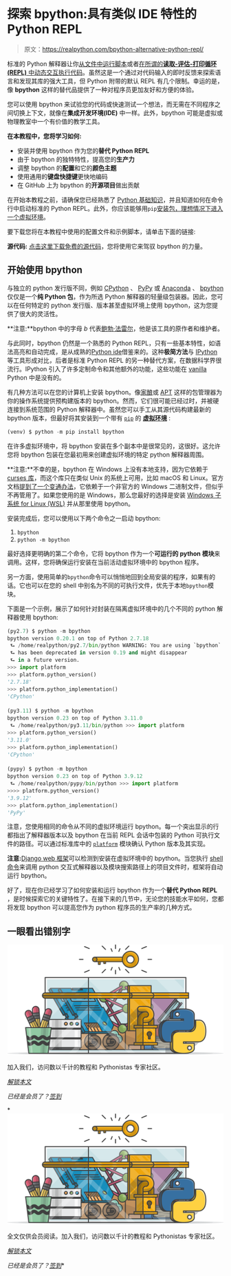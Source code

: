 # 探索 bpython:具有类似 IDE 特性的 Python REPL

> 原文：<https://realpython.com/bpython-alternative-python-repl/>

标准的 Python 解释器让你[从文件中运行脚本](https://realpython.com/run-python-scripts/)或者[在所谓的**读取-评估-打印循环(REPL)** 中动态交互执行代码](https://realpython.com/interacting-with-python/)。虽然这是一个通过对代码输入的即时反馈来探索语言和发现其库的强大工具，但 Python 附带的默认 REPL 有几个限制。幸运的是，像 **bpython** 这样的替代品提供了一种对程序员更加友好和方便的体验。

您可以使用 bpython 来试验您的代码或快速测试一个想法，而无需在不同程序之间切换上下文，就像在**集成开发环境(IDE)** 中一样。此外，bpython 可能是虚拟或物理教室中一个有价值的教学工具。

**在本教程中，您将学习如何:**

*   安装并使用 bpython 作为您的**替代 Python REPL**
*   由于 bpython 的独特特性，提高您的**生产力**
*   调整 bpython 的**配置**和它的**颜色主题**
*   使用通用的**键盘快捷键**更快地编码
*   在 GitHub 上为 bpython 的**开源项目**做出贡献

在开始本教程之前，请确保您已经熟悉了 [Python 基础知识](https://realpython.com/products/python-basics-book/)，并且知道如何在命令行中启动标准的 Python REPL。此外，你应该能够用`pip`[安装包，理想情况下进入一个](https://realpython.com/what-is-pip/)[虚拟环境](https://realpython.com/python-virtual-environments-a-primer/)。

要下载您将在本教程中使用的配置文件和示例脚本，请单击下面的链接:

**源代码:** [点击这里下载免费的源代码](https://realpython.com/bonus/bpython-alternative-python-repl-code/)，您将使用它来驾驭 bpython 的力量。

## 开始使用 bpython

与独立的 python 发行版不同，例如 [CPython](https://realpython.com/cpython-source-code-guide/) 、 [PyPy](https://realpython.com/pypy-faster-python/) 或 [Anaconda](https://www.anaconda.com/products/distribution) 、 [bpython](https://pypi.org/project/bpython/) 仅仅是一个**纯 Python 包**，作为所选 Python 解释器的轻量级包装器。因此，您可以在任何特定的 python 发行版、版本甚至虚拟环境上使用 bpython，这为您提供了很大的灵活性。

**注意:**bpython 中的字母 *b* 代表[鲍勃·法雷尔](https://github.com/bobf)，他是该工具的原作者和维护者。

与此同时，bpython 仍然是一个熟悉的 Python REPL，只有一些基本特性，如语法高亮和自动完成，是从成熟的[Python ide](https://realpython.com/python-ides-code-editors-guide/)借鉴来的。这种**极简方法**与 [IPython](https://ipython.org/) 等工具形成对比，后者是标准 Python REPL 的另一种替代方案，在数据科学界很流行。IPython 引入了许多定制命令和其他额外的功能，这些功能在 [vanilla](https://en.wikipedia.org/wiki/Vanilla_software) Python 中是没有的。

有几种方法可以在您的计算机上安装 bpython。像[家酿](https://brew.sh/)或 [APT](https://en.wikipedia.org/wiki/APT_(software)) 这样的包管理器为你的操作系统提供预构建版本的 bpython。然而，它们很可能已经过时，并被硬连接到系统范围的 Python 解释器中。虽然您可以手工从其源代码构建最新的 bpython 版本，但最好将其安装到一个带有 [`pip`](https://realpython.com/what-is-pip/) 的 [**虚拟环境**](https://realpython.com/python-virtual-environments-a-primer/) :

```py
(venv) $ python -m pip install bpython
```

在许多虚拟环境中，将 bpython 安装在多个副本中是很常见的，这很好。这允许您将 bpython 包装在您最初用来创建虚拟环境的特定 python 解释器周围。

**注意:**不幸的是，bpython 在 Windows 上没有本地支持，因为它依赖于 [curses 库](https://en.wikipedia.org/wiki/Curses_(programming_library))，而这个库只在类似 Unix 的系统上可用，比如 macOS 和 Linux。官方文档[提到了一个变通办法](https://docs.bpython-interpreter.org/en/latest/windows.html)，它依赖于一个非官方的 Windows 二进制文件，但似乎不再管用了。如果您使用的是 Windows，那么您最好的选择是安装 [Windows 子系统 for Linux (WSL)](https://learn.microsoft.com/en-us/windows/wsl/install) 并从那里使用 bpython。

安装完成后，您可以使用以下两个命令之一启动 bpython:

1.  `bpython`
2.  `python -m bpython`

最好选择更明确的第二个命令，它将 bpython 作为一个**可运行的 python 模块**来调用。这样，您将确保运行安装在当前活动虚拟环境中的 bpython 程序。

另一方面，使用简单的`bpython`命令可以悄悄地回到全局安装的程序，如果有的话。它也可以在您的 shell 中别名为不同的可执行文件，优先于本地`bpython`模块。

下面是一个示例，展示了如何针对封装在隔离虚拟环境中的几个不同的 python 解释器使用 bpython:

```py
(py2.7) $ python -m bpython
bpython version 0.20.1 on top of Python 2.7.18
 ⮑ /home/realpython/py2.7/bin/python WARNING: You are using `bpython` on Python 2\. Support for Python 2
 ⮑ has been deprecated in version 0.19 and might disappear
 ⮑ in a future version.
>>> import platform
>>> platform.python_version()
'2.7.18'
>>> platform.python_implementation()
'CPython'

(py3.11) $ python -m bpython
bpython version 0.23 on top of Python 3.11.0
 ⮑ /home/realpython/py3.11/bin/python >>> import platform
>>> platform.python_version()
'3.11.0'
>>> platform.python_implementation()
'CPython'

(pypy) $ python -m bpython
bpython version 0.23 on top of Python 3.9.12
 ⮑ /home/realpython/pypy/bin/python >>> import platform
>>>> platform.python_version()
'3.9.12'
>>> platform.python_implementation()
'PyPy'
```

注意，您使用相同的命令从不同的虚拟环境运行 bpython。每一个突出显示的行都指出了解释器版本以及 bpython 在当前 REPL 会话中包装的 Python 可执行文件的路径。可以通过标准库中的 [`platform`](https://docs.python.org/3/library/platform.html) 模块确认 Python 版本及其实现。

**注意:**[Django web 框架](https://realpython.com/django-setup/)可以检测到安装在虚拟环境中的 bpython。当您执行 [shell 命令](https://docs.djangoproject.com/en/4.1/ref/django-admin/#shell)来调用 python 交互式解释器以及模块搜索路径上的项目文件时，框架将自动运行 bpython。

好了，现在你已经学习了如何安装和运行 bpython 作为一个**替代 Python REPL** ，是时候探索它的关键特性了。在接下来的几节中，无论您的技能水平如何，您都将发现 bpython 可以提高您作为 python 程序员的生产率的几种方式。

## 一眼看出错别字

![](img/ffcd460964ede470a1b18d280ef88bda.png)

加入我们，访问数以千计的教程和 Pythonistas 专家社区。

[*解锁本文*](/account/join/?utm_source=rp_article_preview&utm_content=bpython-alternative-python-repl)

*已经是会员了？[签到](/account/login/)*

 *![](img/ffcd460964ede470a1b18d280ef88bda.png)

全文仅供会员阅读。加入我们，访问数以千计的教程和 Pythonistas 专家社区。

[*解锁本文*](/account/join/?utm_source=rp_article_preview&utm_content=bpython-alternative-python-repl)

*已经是会员了？[签到](/account/login/)**